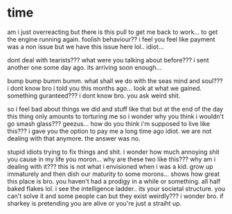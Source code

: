 # time

am i just overreacting but there is this pull to get me back to work... to get the engine running again.  foolish behaviour??  i feel you feel like payment was a non issue but we have this issue here lol..  idiot...

dont deal with tearists???  what were you talking about before???  i sent another one some day ago.  its arriving soon enough...

bump bump bumm bumm.  what shall we do with the seas mind and soul??? i dont know bro i told you this months ago...  look at what we gained.  something guranteed???  i dont know bro.  you ask weird shit.

so i feel bad about things we did and stuff like that but at the end of the day this thing only amounts to torturing me so i wonder why you think i wouldn't go smash glass???  geezus...  how do you think i'm supposed to live like this???  i gave you the option to pay me a long time ago idiot.  we are not dealing with that anymore.  the answer was no.

stupid idiots trying to fix things and shit.  i wonder how much annoying shit you cause in my life you moron...  why are these two like this??? why am i dealing with it??? this is not what i envisioned when i was a kid.  grow up immaturely and then dish our maturity to some morons...  shows how great this place is bro.  you haven't had a prodigy in a while or something.  all half baked flakes lol.  i see the intelligence ladder.. its your societal structure.  you can't solve it and some people can but they exist weirdly??? i wonder bro.  if sharkey is pretending you are alive or you're just a straiht up.

